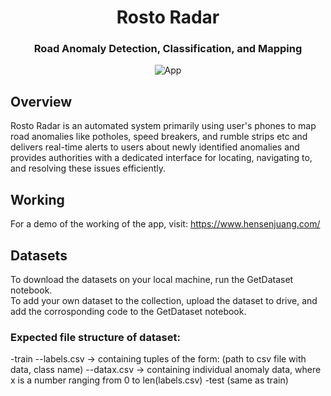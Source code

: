 <div align="center">
  <h1>Rosto Radar</h1>
  <h3>Road Anomaly Detection, Classification, and Mapping</h3>
</div>

<div align="center">

![App](https://github.com/user-attachments/assets/e9e9217d-b9b3-4acd-b25e-3b673c4b45b9)

</div>

## Overview

Rosto Radar is an automated system primarily using user's phones to map road anomalies like potholes, speed breakers, and rumble strips etc and delivers real-time alerts to users about newly identified anomalies and provides authorities with a dedicated interface for locating, navigating to, and resolving these issues efficiently.

## Working 

For a demo of the working of the app, visit: https://www.hensenjuang.com/ 

## Datasets

To download the datasets on your local machine, run the GetDataset notebook.  
To add your own dataset to the collection, upload the dataset to drive, and add the corrosponding code to the GetDataset notebook.

### Expected file structure of dataset:

-train
--labels.csv -> containing tuples of the form: (path to csv file with data, class name)
--datax.csv -> containing individual anomaly data, where x is a number ranging from 0 to len(labels.csv)
-test
(same as train)
